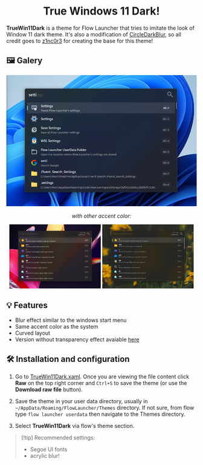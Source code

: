 <h1 align="center">True Windows 11 Dark!</h1>

**TrueWin11Dark** is a theme for Flow Launcher that tries to imitate the look of Window 11 dark theme. It's also a modification of [CircleDarkBlur](https://github.com/z1nc0r3/CircleDarkBlur.Flow-Launcher), so all credit goes to [z1nc0r3](https://github.com/z1nc0r3) for creating the base for this theme!

## 🖼️ Galery

<p align="center">
  <img src="screenshots/blue_accent.png"/>
</p>
<p align="center"> <i>with other accent color:</i></p>
<p align=center>
  <img src="screenshots/red_accent.png" width="48%"/>
  <img src="screenshots/yellow_accent.png" width="48%"/>
</p>

## 💡 Features

- Blur effect similar to the windows start menu
- Same accent color as the system
- Curved layout
- Version without transparency effect avaiable [here](https://github.com/O-RONI/TrueWin11Dark/blob/main/TrueWin11Dark-Solid.xaml)

## 🛠️ Installation and configuration

1. Go to [TrueWin11Dark.xaml](https://github.com/O-RONI/TrueWin11Dark/blob/main/TrueWin11Dark.xaml). Once you are viewing the file content click **Raw** on the top right corner and `Ctrl+S` to save the theme (or use the **Download raw file** button).

2. Save the theme in your user data directory, usually in `~/AppData/Roaming/FlowLauncher/Themes` directory. If not sure, from flow type `flow launcher userdata` then navigate to the Themes directory.

3. Select **TrueWin11Dark** via flow's theme section.


>[!tip] Recommended settings:
> - Segoe UI fonts
> - acrylic blur!
